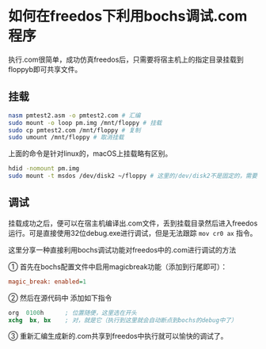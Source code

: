 # 如何在freedos下利用bochs调试.com程序

执行.com很简单，成功仿真freedos后，只需要将宿主机上的指定目录挂载到floppyb即可共享文件。

## 挂载

```sh
nasm pmtest2.asm -o pmtest2.com # 汇编
sudo mount -o loop pm.img /mnt/floppy # 挂载
sudo cp pmtest2.com /mnt/floppy # 复制
sudo umount /mnt/floppy # 取消挂载
```

上面的命令是针对linux的，macOS上挂载略有区别。

```sh
hdid -nomount pm.img
sudo mount -t msdos /dev/disk2 ~/floppy # 这里的/dev/disk2不是固定的，需要看上面一条命令的输出
```

## 调试

挂载成功之后，便可以在宿主机编译出.com文件，丢到挂载目录然后进入freedos运行。可是直接使用32位debug.exe进行调试，但是无法跟踪 `mov cr0 ax` 指令。

这里分享一种直接利用bochs调试功能对freedos中的.com进行调试的方法

① 首先在bochs配置文件中启用magicbreak功能（添加到行尾即可）：

```ini
magic_break: enabled=1
```

② 然后在源代码中 添加如下指令

```s
org  0100h      ; 位置随便，这里选在开头
xchg  bx, bx    ; 对，就是它（执行到这里就会自动断点到bochs的debug中了）
```

③ 重新汇编生成新的.com共享到freedos中执行就可以愉快的调试了。